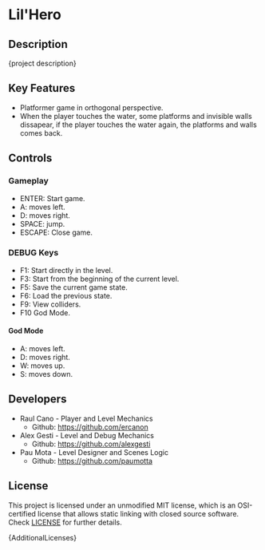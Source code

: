 # Lil'Hero

## Description

{project description}

## Key Features

 - Platformer game in orthogonal perspective. 
 - When the player touches the water, some platforms and invisible walls dissapear, if the player touches the water again, the platforms and walls comes back.
 
## Controls

### Gameplay

 - ENTER: Start game.
 - A: moves left.
 - D: moves right.
 - SPACE: jump.
 - ESCAPE: Close game.
 
### DEBUG Keys

 - F1: Start directly in the level.
 - F3: Start from the beginning of the current level.
 - F5: Save the current game state.
 - F6: Load the previous state.
 - F9: View colliders.
 - F10 God Mode.
 
 #### God Mode
 
 - A: moves left.
 - D: moves right.
 - W: moves up.
 - S: moves down.

## Developers

 - Raul Cano - Player and Level Mechanics
   - Github: https://github.com/ercanon
 - Alex Gesti - Level and Debug Mechanics
   - Github: https://github.com/alexgesti
 - Pau Mota - Level Designer and Scenes Logic
   - Github: https://github.com/paumotta

## License

This project is licensed under an unmodified MIT license, which is an OSI-certified license that allows static linking with closed source software. Check [LICENSE](LICENSE) for further details.

{AdditionalLicenses}

